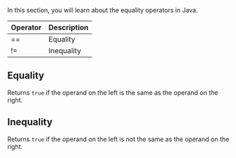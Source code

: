 In this section, you will learn about the equality operators in Java.

| Operator | Description                  |
|----------|------------------------------|
| ==       | Equality                     |
| !=       | Inequality                   |

## Equality

Returns `true` if the operand on the left is the same as the operand on the
right.

## Inequality

Returns `true` if the operand on the left is not the same as the operand on the
right.
